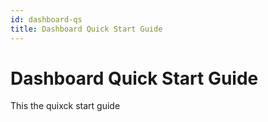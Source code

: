 ```yaml
---
id: dashboard-qs
title: Dashboard Quick Start Guide
---
```


# Dashboard Quick Start Guide

This the quixck start guide
